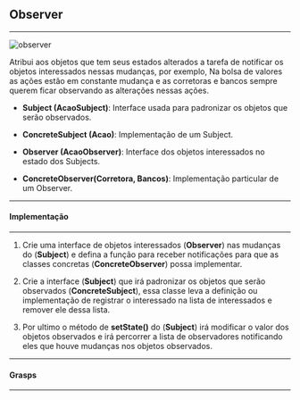 ## Observer
***

![observer](https://cloud.githubusercontent.com/assets/14116020/26085324/d588f7b4-39b9-11e7-9372-84ae045ef90a.png)

Atribui aos objetos que tem seus estados alterados a tarefa de notificar os objetos interessados nessas mudanças, por exemplo, Na bolsa de valores as ações estão em constante mudança e as corretoras e bancos sempre querem ficar observando as alterações nessas ações.


* **Subject (AcaoSubject)**: Interface usada para padronizar os objetos que serão observados.

* **ConcreteSubject (Acao)**: Implementação de um Subject.

* **Observer (AcaoObserver)**: Interface dos objetos interessados no estado dos Subjects.

* **ConcreteObserver(Corretora, Bancos)**: Implementação particular de um Observer.

***
#### Implementação
***

1. Crie uma interface de objetos interessados (**Observer**) nas mudanças do (**Subject**) e defina a função para receber notificações para que as classes concretas (**ConcreteObserver**) possa implementar.

2. Crie a interface (**Subject**) que irá padronizar os objetos que serão observados (**ConcreteSubject**), essa classe leva a definição ou implementação de registrar o interessado na lista de interessados e remover ele dessa lista.

3. Por ultimo o método de **setState()** do (**Subject**) irá modificar o valor dos objetos observados e irá percorrer a lista de observadores notificando eles que houve mudanças nos objetos observados.

***
#### Grasps
***

